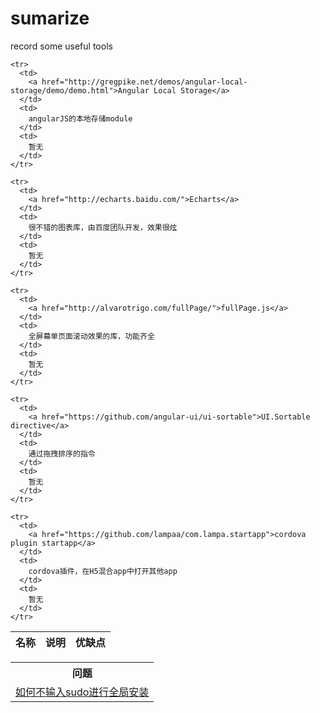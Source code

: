 # sumarize
record some useful tools
<table>
  <thead>
    <tr>
      <th>
        名称
      </th>
      <th>
        说明
      </th>
      <th>
        优缺点
      </th>
    </tr>
  </thead>
  <tbody>
  
    <tr>
      <td>
        <a href="http://gregpike.net/demos/angular-local-storage/demo/demo.html">Angular Local Storage</a>
      </td>
      <td>
        angularJS的本地存储module
      </td>
      <td>
        暂无
      </td>
    </tr>
    
    <tr>
      <td>
        <a href="http://echarts.baidu.com/">Echarts</a>
      </td>
      <td>
        很不错的图表库，由百度团队开发，效果很炫
      </td>
      <td>
        暂无
      </td>
    </tr>
    
    <tr>
      <td>
        <a href="http://alvarotrigo.com/fullPage/">fullPage.js</a>
      </td>
      <td>
        全屏幕单页面滚动效果的库，功能齐全
      </td>
      <td>
        暂无
      </td>
    </tr>
    
    <tr>
      <td>
        <a href="https://github.com/angular-ui/ui-sortable">UI.Sortable directive</a>
      </td>
      <td>
        通过拖拽排序的指令
      </td>
      <td>
        暂无
      </td>
    </tr>
    
    <tr>
      <td>
        <a href="https://github.com/lampaa/com.lampa.startapp">cordova plugin startapp</a>
      </td>
      <td>
        cordova插件，在H5混合app中打开其他app
      </td>
      <td>
        暂无
      </td>
    </tr>
  </tbody>
</table>
    
 
<table>
  <tbody>
    <tr>
      <th>
        问题
      </th>
    </tr>
    <tr>
      <td>
        <a href="https://github.com/sindresorhus/guides/blob/master/npm-global-without-sudo.md">如何不输入sudo进行全局安装</a>
      </td>
    </tr>
  </tbody>
</table>
